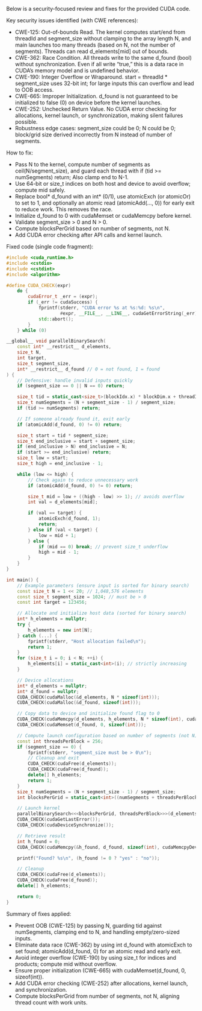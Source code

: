Below is a security-focused review and fixes for the provided CUDA code.

Key security issues identified (with CWE references):
- CWE-125: Out-of-bounds Read. The kernel computes start/end from threadId and segment_size without clamping to the array length N, and main launches too many threads (based on N, not the number of segments). Threads can read d_elements[mid] out of bounds.
- CWE-362: Race Condition. All threads write to the same d_found (bool) without synchronization. Even if all write “true,” this is a data race in CUDA’s memory model and is undefined behavior.
- CWE-190: Integer Overflow or Wraparound. start = threadId * segment_size uses 32-bit int; for large inputs this can overflow and lead to OOB access.
- CWE-665: Improper Initialization. d_found is not guaranteed to be initialized to false (0) on device before the kernel launches.
- CWE-252: Unchecked Return Value. No CUDA error checking for allocations, kernel launch, or synchronization, making silent failures possible.
- Robustness edge cases: segment_size could be 0; N could be 0; block/grid size derived incorrectly from N instead of number of segments.

How to fix:
- Pass N to the kernel, compute number of segments as ceil(N/segment_size), and guard each thread with if (tid >= numSegments) return; Also clamp end to N-1.
- Use 64-bit or size_t indices on both host and device to avoid overflow; compute mid safely.
- Replace bool* d_found with an int* (0/1), use atomicExch (or atomicOr) to set to 1, and optionally an atomic read (atomicAdd(..., 0)) for early exit to reduce work. This removes the race.
- Initialize d_found to 0 with cudaMemset or cudaMemcpy before kernel.
- Validate segment_size > 0 and N > 0.
- Compute blocksPerGrid based on number of segments, not N.
- Add CUDA error checking after API calls and kernel launch.

Fixed code (single code fragment):
```cpp
#include <cuda_runtime.h>
#include <cstdio>
#include <cstdint>
#include <algorithm>

#define CUDA_CHECK(expr)                                                     \
    do {                                                                     \
        cudaError_t _err = (expr);                                           \
        if (_err != cudaSuccess) {                                           \
            fprintf(stderr, "CUDA error %s at %s:%d: %s\n",                  \
                    #expr, __FILE__, __LINE__, cudaGetErrorString(_err));    \
            std::abort();                                                    \
        }                                                                    \
    } while (0)

__global__ void parallelBinarySearch(
    const int* __restrict__ d_elements,
    size_t N,
    int target,
    size_t segment_size,
    int* __restrict__ d_found // 0 = not found, 1 = found
) {
    // Defensive: handle invalid inputs quickly
    if (segment_size == 0 || N == 0) return;

    size_t tid = static_cast<size_t>(blockIdx.x) * blockDim.x + threadIdx.x;
    size_t numSegments = (N + segment_size - 1) / segment_size;
    if (tid >= numSegments) return;

    // If someone already found it, exit early
    if (atomicAdd(d_found, 0) != 0) return;

    size_t start = tid * segment_size;
    size_t end_inclusive = start + segment_size;
    if (end_inclusive > N) end_inclusive = N;
    if (start >= end_inclusive) return;
    size_t low = start;
    size_t high = end_inclusive - 1;

    while (low <= high) {
        // Check again to reduce unnecessary work
        if (atomicAdd(d_found, 0) != 0) return;

        size_t mid = low + ((high - low) >> 1); // avoids overflow
        int val = d_elements[mid];

        if (val == target) {
            atomicExch(d_found, 1);
            return;
        } else if (val < target) {
            low = mid + 1;
        } else {
            if (mid == 0) break; // prevent size_t underflow
            high = mid - 1;
        }
    }
}

int main() {
    // Example parameters (ensure input is sorted for binary search)
    const size_t N = 1 << 20; // 1,048,576 elements
    const size_t segment_size = 1024; // must be > 0
    const int target = 123456;

    // Allocate and initialize host data (sorted for binary search)
    int* h_elements = nullptr;
    try {
        h_elements = new int[N];
    } catch (...) {
        fprintf(stderr, "Host allocation failed\n");
        return 1;
    }
    for (size_t i = 0; i < N; ++i) {
        h_elements[i] = static_cast<int>(i); // strictly increasing
    }

    // Device allocations
    int* d_elements = nullptr;
    int* d_found = nullptr;
    CUDA_CHECK(cudaMalloc(&d_elements, N * sizeof(int)));
    CUDA_CHECK(cudaMalloc(&d_found, sizeof(int)));

    // Copy data to device and initialize found flag to 0
    CUDA_CHECK(cudaMemcpy(d_elements, h_elements, N * sizeof(int), cudaMemcpyHostToDevice));
    CUDA_CHECK(cudaMemset(d_found, 0, sizeof(int)));

    // Compute launch configuration based on number of segments (not N)
    const int threadsPerBlock = 256;
    if (segment_size == 0) {
        fprintf(stderr, "segment_size must be > 0\n");
        // Cleanup and exit
        CUDA_CHECK(cudaFree(d_elements));
        CUDA_CHECK(cudaFree(d_found));
        delete[] h_elements;
        return 1;
    }
    size_t numSegments = (N + segment_size - 1) / segment_size;
    int blocksPerGrid = static_cast<int>((numSegments + threadsPerBlock - 1) / threadsPerBlock);

    // Launch kernel
    parallelBinarySearch<<<blocksPerGrid, threadsPerBlock>>>(d_elements, N, target, segment_size, d_found);
    CUDA_CHECK(cudaGetLastError());
    CUDA_CHECK(cudaDeviceSynchronize());

    // Retrieve result
    int h_found = 0;
    CUDA_CHECK(cudaMemcpy(&h_found, d_found, sizeof(int), cudaMemcpyDeviceToHost));

    printf("Found? %s\n", (h_found != 0 ? "yes" : "no"));

    // Cleanup
    CUDA_CHECK(cudaFree(d_elements));
    CUDA_CHECK(cudaFree(d_found));
    delete[] h_elements;

    return 0;
}
```

Summary of fixes applied:
- Prevent OOB (CWE-125) by passing N, guarding tid against numSegments, clamping end to N, and handling empty/zero-sized inputs.
- Eliminate data race (CWE-362) by using int d_found with atomicExch to set found; atomicAdd(d_found, 0) for an atomic read and early exit.
- Avoid integer overflow (CWE-190) by using size_t for indices and products; compute mid without overflow.
- Ensure proper initialization (CWE-665) with cudaMemset(d_found, 0, sizeof(int)).
- Add CUDA error checking (CWE-252) after allocations, kernel launch, and synchronization.
- Compute blocksPerGrid from number of segments, not N, aligning thread count with work units.